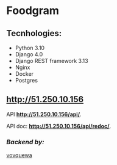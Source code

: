 # Foodgram

## Tecnhologies:
- Python 3.10
- Django 4.0
- Django REST framework 3.13
- Nginx
- Docker
- Postgres


## http://51.250.10.156


API **http://51.250.10.156/api/**.

API doc: **http://51.250.10.156/api/redoc/**.


### *Backend by:*
[vovquewa](https://github.com/vovquewa)

